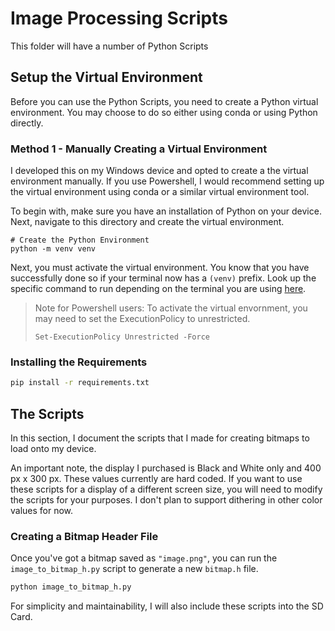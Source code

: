 # Image Processing Scripts

This folder will have a number of Python Scripts 

## Setup the Virtual Environment

Before you can use the Python Scripts, you need to create a Python virtual environment. You may choose to do so either using conda or using Python directly. 

### Method 1 - Manually Creating a Virtual Environment

I developed this on my Windows device and opted to create a the virtual environment manually. If you use Powershell, I would recommend setting up the virtual environment using conda or a similar virtual environment tool.

To begin with, make sure you have an installation of Python on your device. Next, navigate to this directory and create the virtual environment. 
  
```
# Create the Python Environment
python -m venv venv
```

Next, you must activate the virtual environment. You know that you have successfully done so if your terminal now has a `(venv)` prefix. Look up the specific command to run depending on the terminal you are using [here](https://docs.python.org/3/library/venv.html#how-venvs-work). 

> Note for Powershell users: To activate the virtual envornment, you may need to set the ExecutionPolicy to unrestricted. 
> ```
> Set-ExecutionPolicy Unrestricted -Force
> ```

### Installing the Requirements

```bash
pip install -r requirements.txt
```

## The Scripts

In this section, I document the scripts that I made for creating bitmaps to load onto my device. 

An important note, the display I purchased is Black and White only and 400 px x 300 px. These values currently are hard coded. If you want to use these scripts for a display of a different screen size, you will need to modify the scripts for your purposes. I don't plan to support dithering in other color values for now.  

### Creating a Bitmap Header File

Once you've got a bitmap saved as `"image.png"`, you can run the `image_to_bitmap_h.py` script to generate a new `bitmap.h` file.

```bash
python image_to_bitmap_h.py
```

For simplicity and maintainability, I will also include these scripts into the SD Card.

